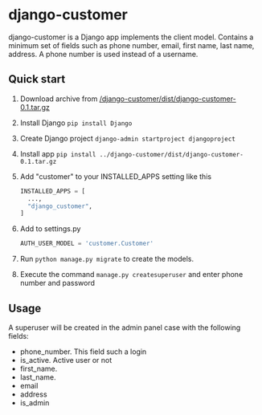 # django-customer


django-customer is a Django app implements the client model. Contains a minimum set of fields such as
phone number, email, first name, last name, address. A phone number is used instead of a username.


## Quick start
1. Download archive from [/django-customer/dist/django-customer-0.1.tar.gz](https://github.com/statik2002/django-customer/blob/master/django-customer/dist/django-customer-0.0.1a0.tar.gz)

1. Install Django `pip install Django`

2. Create Django project `django-admin startproject djangoproject`

3. Install app `pip install ../django-customer/dist/django-customer-0.1.tar.gz`
   
4. Add "customer" to your INSTALLED_APPS setting like this
    ```python
   INSTALLED_APPS = [
      ...,
      "django_customer",
   ]
    ```
    
5. Add to settings.py 
   ```python
   AUTH_USER_MODEL = 'customer.Customer'
   ```
6. Run `python manage.py migrate` to create the models.

7. Execute the command `manage.py createsuperuser` and enter phone number and password

## Usage

A superuser will be created in the admin panel case with the following fields:
- phone_number. This field such a login
- is_active. Active user or not
- first_name.
- last_name.
- email
- address
- is_admin

  
